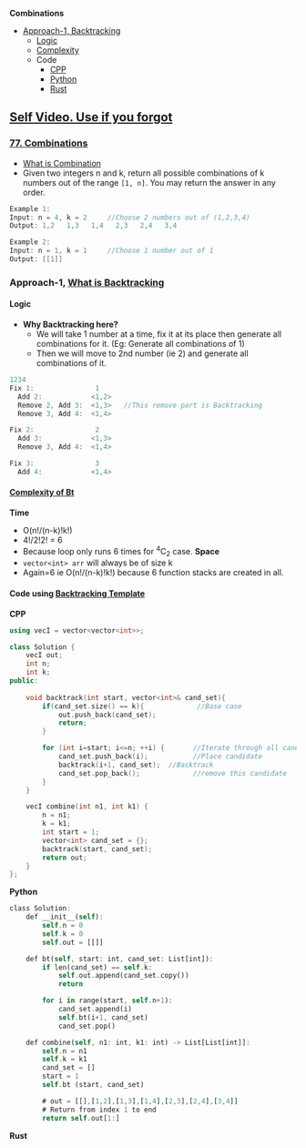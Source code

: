 **Combinations**
- [Approach-1, Backtracking](#a1)
  - [Logic](#l)
  - [Complexity](#com)
  - Code
    - [CPP](#cpp)
    - [Python](#py)
    - [Rust](#rs)

## [Self Video. Use if you forgot](https://youtu.be/QkKRtiyHXA8)

### [77. Combinations](https://leetcode.com/problems/combinations/)
- [What is Combination](/DS_Questions/Questions/Permutation_Combination)
- Given two integers n and k, return all possible combinations of k numbers out of the range `[1, n]`. You may return the answer in any order.
```c
Example 1:
Input: n = 4, k = 2     //Choose 2 numbers out of (1,2,3,4)
Output: 1,2   1,3   1,4   2,3   2,4   3,4

Example 2:
Input: n = 1, k = 1     //Choose 1 number out of 1
Output: [[1]]
```

<a name=a1></a>
### Approach-1, [What is Backtracking](/DS_Questions/Algorithms/Backtracking/)
<a name=l></a>
#### Logic
- **Why Backtracking here?**
  - We will take 1 number at a time, fix it at its place then generate all combinations for it. (Eg: Generate all combinations of 1)
  - Then we will move to 2nd number (ie 2) and generate all combinations of it.
```c
1234
Fix 1:               1
  Add 2:            <1,2>
  Remove 2, Add 3:  <1,3>   //This remove part is Backtracking
  Remove 3, Add 4:  <1,4>

Fix 2:               2
  Add 3:            <1,3>
  Remove 3, Add 4:  <1,4>

Fix 3:               3
  Add 4:            <1,4>
```

<a name=com></a>
#### [Complexity of Bt](/DS_Questions/Algorithms/Backtracking/README.md)
**Time**
- O(n!/(n-k)!k!)
- 4!/2!2! = 6
- Because loop only runs 6 times for <sup>4</sup>C<sub>2</sub> case.
**Space**
- `vector<int> arr` will always be of size k
- Again=6 ie O(n!/(n-k)!k!) because 6 function stacks are created in all.

#### Code using [Backtracking Template](/DS_Questions/Algorithms/Backtracking#tem)
<a name=cpp></a>
**CPP**
```cpp
using vecI = vector<vector<int>>;

class Solution {
    vecI out;
    int n;
    int k;
public:
    
    void backtrack(int start, vector<int>& cand_set){
        if(cand_set.size() == k){             //Base case
            out.push_back(cand_set);
            return;
        }

        for (int i=start; i<=n; ++i) {       //Iterate through all candidates
            cand_set.push_back(i);           //Place candidate
            backtrack(i+1, cand_set);  //Backtrack
            cand_set.pop_back();             //remove this candidate
        }
    }

    vecI combine(int n1, int k1) {
        n = n1;
        k = k1;
        int start = 1;
        vector<int> cand_set = {};
        backtrack(start, cand_set);
        return out;
    }
};
```

<a name=py></a>
**Python**
```rs
class Solution:
    def __init__(self):
        self.n = 0
        self.k = 0
        self.out = [[]]

    def bt(self, start: int, cand_set: List[int]):
        if len(cand_set) == self.k:
            self.out.append(cand_set.copy())
            return

        for i in range(start, self.n+1):
            cand_set.append(i)
            self.bt(i+1, cand_set)
            cand_set.pop()

    def combine(self, n1: int, k1: int) -> List[List[int]]:
        self.n = n1
        self.k = k1
        cand_set = []
        start = 1
        self.bt (start, cand_set)

        # out = [[],[1,2],[1,3],[1,4],[2,3],[2,4],[3,4]]
        # Return from index 1 to end
        return self.out[1:]
```

<a name=rs></a>
**Rust**
```rs
```
